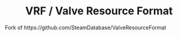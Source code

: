 <h1 align="center">VRF / Valve Resource Format</h1>

<p>Fork of https://github.com/SteamDatabase/ValveResourceFormat</p>


